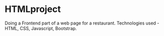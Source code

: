 # HTMLproject
Doing a Frontend part of a web page for a restaurant. 
Technologies used - HTML, CSS, Javascript, Bootstrap. 

